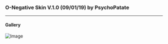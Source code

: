 ### O-Negative Skin V.1.0 (09/01/19) by PsychoPatate
---

#### Gallery
![Image](https://i.imgur.com/RA8mfmf.jpg)